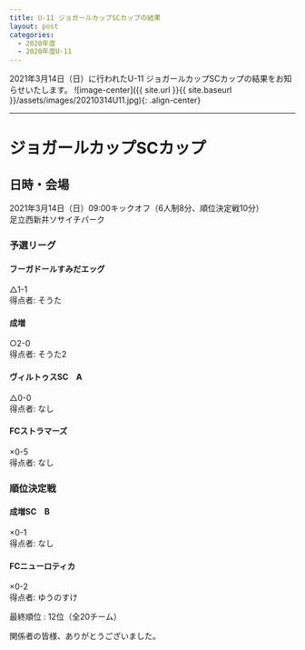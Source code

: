 ```yaml
---
title: U-11 ジョガールカップSCカップの結果
layout: post
categories:
  - 2020年度
  - 2020年度U-11
---
```


2021年3月14日（日）に行われたU-11 ジョガールカップSCカップの結果をお知らせいたします。
![image-center]({{ site.url }}{{ site.baseurl }}/assets/images/20210314U11.jpg){: .align-center}

*** 

# ジョガールカップSCカップ

## 日時・会場

2021年3月14日（日）09:00キックオフ（6人制8分、順位決定戦10分）  
足立西新井ソサイチパーク

### 予選リーグ

#### フーガドールすみだエッグ
△1-1  
得点者: そうた

#### 成増
○2-0  
得点者: そうた2


#### ヴィルトゥスSC　A
△0-0  
得点者: なし

#### FCストラマーズ
×0-5  
得点者: なし

### 順位決定戦

#### 成増SC　B
×0-1  
得点者: なし

#### FCニューロティカ
×0-2  
得点者: ゆうのすけ


最終順位 : 12位（全20チーム）


関係者の皆様、ありがとうございました。
